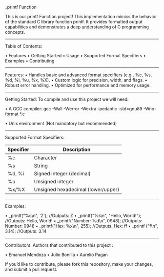 _printf Function

This is our printf Function project! This implementation mimics the behavior of the standard C library function printf. It provides formatted output capabilities and demonstrates a deep understanding of C programming concepts.
_____________________________________________________________________________________________________________________

Table of Contents:

   • Features
   • Getting Started
   • Usage
   • Supported Format Specifiers
   • Examples
   • Contributing

____________________________________________________________________________________________________________________
 
Features: 
	• Handles basic and advanced format specifiers (e.g., %c, %s, %d, %i, %u, %x, %X).
	• Custom logic for precision, width, and flags.
	• Robust error handling.
	• Optimized for performance and memory usage.
_____________________________________________________________________________________________________________________

Getting Started:
To compile and use this project we will need:

• A GCC compiler: 
  gcc -Wall -Werror -Wextra -pedantic -std=gnu89 -Wno-format *.c

• Unix environment (Not mandatory but recommended)


_____________________________________________________________________________________________________________________

Supported Format Specifiers:

| Specifier  | Description                          |
|------------|--------------------------------------|
|    %c      | Character                            |
|    %s      | String                               |
|  %d, %i    | Signed integer (decimal)            |
|    %u      | Unsigned integer                    |
|   %x/%X  | Unsigned hexadecimal (lower/upper)    |
_____________________________________________________________________________________________________________________

Examples:

• _printf("%c\n", 'Z');                       //Outputs: Z
• _printf("%s\n", "Hello, World!");          //Outputs: Hello, World!
• _printf("Number: %d\n", 0948);            //Outputs: Number: 0948
• _printf("Hex: %x\n", 255);               //Outputs: Hex: ff
• _printf ("f\n", 3.14);                  //Outputs: 3.14
_____________________________________________________________________________________________________________________

Contributors:
Authors that contributed to this project : 

• Emanuel Mendoza 
• Julio Bonilla 
• Aurelio Pagan 

If you’d like to contribute, please fork this repository, make your changes, and submit a pull request.
